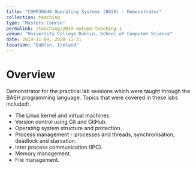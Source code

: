 ```yaml
---
title: "COMP30640 Operating Systems (BASH) - Demonstrator"
collection: teaching
type: "Masters Course"
permalink: /teaching/2019-autumn-teaching-1
venue: "University College Dublin, School of Computer Science"
date: 2019-11-09, 2020-11-21
location: "Dublin, Ireland"
---
```

Overview
======

Demonstrator for the practical lab sessions which were taught through the BASH programming language. 
Topics that were covered in these labs included:

* The Linux kernel and virtual machines.
* Version control using Git and GitHub.
* Operating system structure and protection.
* Process management - processes and threads, synchronisation, deadlock and starvation.
* Inter process communication (IPC).
* Memory management.
* File management.